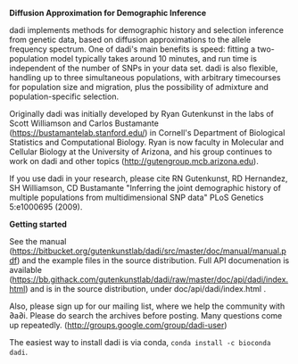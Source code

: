 **Diffusion Approximation for Demographic Inference**

dadi implements methods for demographic history and selection inference from genetic data, based on diffusion approximations to the allele frequency spectrum. One of dadi's main benefits is speed: fitting a two-population model typically takes around 10 minutes, and run time is independent of the number of SNPs in your data set. dadi is also flexible, handling up to three simultaneous populations, with arbitrary timecourses for population size and migration, plus the possibility of admixture and population-specific selection.

Originally dadi was initially developed by  Ryan Gutenkunst in the labs of Scott Williamson and Carlos Bustamante (https://bustamantelab.stanford.edu/) in Cornell's Department of Biological Statistics and Computational Biology. Ryan is now faculty in Molecular and Cellular Biology at the University of Arizona, and his group continues to work on dadi and other topics (http://gutengroup.mcb.arizona.edu).

If you use dadi in your research, please cite RN Gutenkunst, RD Hernandez, SH Williamson, CD Bustamante "Inferring the joint demographic history of multiple populations from multidimensional SNP data" PLoS Genetics 5:e1000695 (2009).

**Getting started**

See the manual (https://bitbucket.org/gutenkunstlab/dadi/src/master/doc/manual/manual.pdf) and the example files in the source distribution. Full API documenation is available (https://bb.githack.com/gutenkunstlab/dadi/raw/master/doc/api/dadi/index.html) and is in the source distribution, under doc/api/dadi/index.html .

Also, please sign up for our mailing list, where we help the community with ∂a∂i. Please do search the archives before posting. Many questions come up repeatedly. (http://groups.google.com/group/dadi-user)

The easiest way to install dadi is via conda, `conda install -c bioconda dadi`.
